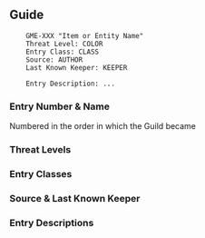 ## Guide
```
	GME-XXX "Item or Entity Name"
	Threat Level: COLOR
	Entry Class: CLASS
	Source: AUTHOR
	Last Known Keeper: KEEPER

	Entry Description: ...
```

### Entry Number & Name
Numbered in the order in which the Guild became 
### Threat Levels
### Entry Classes
### Source & Last Known Keeper
### Entry Descriptions